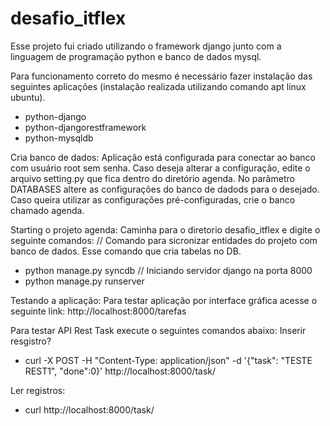 # desafio_itflex


Esse projeto fui criado utilizando o framework django junto com a linguagem de programação python e banco de dados mysql.

Para funcionamento correto do mesmo é necessário fazer instalação das seguintes aplicações (instalação realizada utilizando comando apt linux ubuntu).
- python-django
- python-djangorestframework
- python-mysqldb

Cria banco de dados:
Aplicação está configurada para conectar ao banco com usuário root sem senha.
Caso deseja alterar a configuração, edite o arquivo setting.py que fica dentro do diretório agenda.
No parâmetro DATABASES altere as configurações do banco de dadods para o desejado.
Caso queira utilizar as configurações pré-configuradas, crie o banco chamado agenda.

Starting o projeto agenda:
Caminha para o diretorio desafio_itflex e digite o seguinte comandos:
// Comando para sicronizar entidades do projeto com banco de dados. Esse comando que cria tabelas no DB.
- python manage.py syncdb 
// Iniciando servidor django na porta 8000
- python manage.py runserver 

Testando a aplicação:
Para testar aplicação por interface gráfica acesse o seguinte link:
http://localhost:8000/tarefas

Para testar API Rest Task execute o seguintes comandos abaixo:
Inserir resgistro?
- curl -X POST -H "Content-Type: application/json" -d '{"task": "TESTE REST1", "done":0}' http://localhost:8000/task/

Ler registros:
- curl http://localhost:8000/task/
